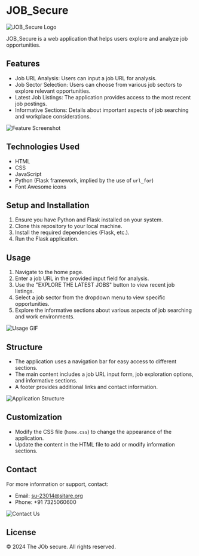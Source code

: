 # JOB_Secure

![JOB_Secure Logo](path/to/logo.png)

JOB_Secure is a web application that helps users explore and analyze job opportunities.

## Features

- Job URL Analysis: Users can input a job URL for analysis.
- Job Sector Selection: Users can choose from various job sectors to explore relevant opportunities.
- Latest Job Listings: The application provides access to the most recent job postings.
- Informative Sections: Details about important aspects of job searching and workplace considerations.

![Feature Screenshot](path/to/feature_screenshot.png)

## Technologies Used

- HTML
- CSS
- JavaScript
- Python (Flask framework, implied by the use of `url_for`)
- Font Awesome icons

## Setup and Installation

1. Ensure you have Python and Flask installed on your system.
2. Clone this repository to your local machine.
3. Install the required dependencies (Flask, etc.).
4. Run the Flask application.

## Usage

1. Navigate to the home page.
2. Enter a job URL in the provided input field for analysis.
3. Use the "EXPLORE THE LATEST JOBS" button to view recent job listings.
4. Select a job sector from the dropdown menu to view specific opportunities.
5. Explore the informative sections about various aspects of job searching and work environments.

![Usage GIF](path/to/usage_demo.gif)

## Structure

- The application uses a navigation bar for easy access to different sections.
- The main content includes a job URL input form, job exploration options, and informative sections.
- A footer provides additional links and contact information.

![Application Structure](path/to/structure_diagram.png)

## Customization

- Modify the CSS file (`home.css`) to change the appearance of the application.
- Update the content in the HTML file to add or modify information sections.

## Contact

For more information or support, contact:
- Email: su-23014@sitare.org
- Phone: +91 7325060600

![Contact Us](path/to/contact_image.png)

## License

© 2024 The JOb secure. All rights reserved.
